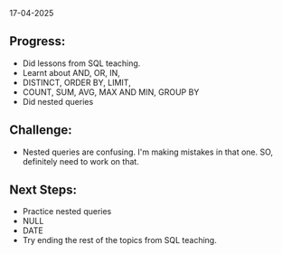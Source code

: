 17-04-2025

## Progress:
* Did lessons from SQL teaching.
* Learnt about AND, OR, IN, 
* DISTINCT, ORDER BY, LIMIT,
* COUNT, SUM, AVG, MAX AND MIN, GROUP BY
* Did nested queries

## Challenge:
* Nested queries are confusing. I'm making mistakes in that one. SO, definitely need to work on that.

## Next Steps:
* Practice nested queries
* NULL
* DATE 
* Try ending the rest of the topics from SQL teaching.